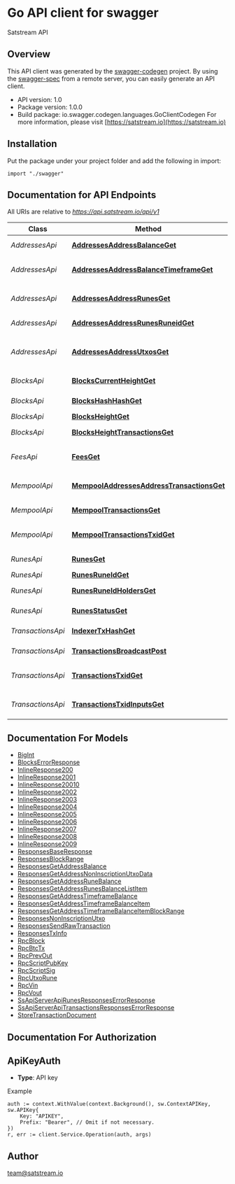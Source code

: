 # Go API client for swagger

Satstream API

## Overview
This API client was generated by the [swagger-codegen](https://github.com/swagger-api/swagger-codegen) project.  By using the [swagger-spec](https://github.com/swagger-api/swagger-spec) from a remote server, you can easily generate an API client.

- API version: 1.0
- Package version: 1.0.0
- Build package: io.swagger.codegen.languages.GoClientCodegen
For more information, please visit [https://satstream.io](https://satstream.io)

## Installation
Put the package under your project folder and add the following in import:
```golang
import "./swagger"
```

## Documentation for API Endpoints

All URIs are relative to *https://api.satstream.io/api/v1*

Class | Method | HTTP request | Description
------------ | ------------- | ------------- | -------------
*AddressesApi* | [**AddressesAddressBalanceGet**](docs/AddressesApi.md#addressesaddressbalanceget) | **Get** /addresses/{address}/balance | Get address balance
*AddressesApi* | [**AddressesAddressBalanceTimeframeGet**](docs/AddressesApi.md#addressesaddressbalancetimeframeget) | **Get** /addresses/{address}/balance/timeframe | Get address timeframe balance
*AddressesApi* | [**AddressesAddressRunesGet**](docs/AddressesApi.md#addressesaddressrunesget) | **Get** /addresses/{address}/runes | Get address runes balance list
*AddressesApi* | [**AddressesAddressRunesRuneidGet**](docs/AddressesApi.md#addressesaddressrunesruneidget) | **Get** /addresses/{address}/runes/{runeid} | Get address rune balance
*AddressesApi* | [**AddressesAddressUtxosGet**](docs/AddressesApi.md#addressesaddressutxosget) | **Get** /addresses/{address}/utxos | Get address non-inscription UTXOs
*BlocksApi* | [**BlocksCurrentHeightGet**](docs/BlocksApi.md#blockscurrentheightget) | **Get** /blocks/current-height | Get current block height
*BlocksApi* | [**BlocksHashHashGet**](docs/BlocksApi.md#blockshashhashget) | **Get** /blocks/hash/{hash} | Get block by hash
*BlocksApi* | [**BlocksHeightGet**](docs/BlocksApi.md#blocksheightget) | **Get** /blocks/{height} | Get block info
*BlocksApi* | [**BlocksHeightTransactionsGet**](docs/BlocksApi.md#blocksheighttransactionsget) | **Get** /blocks/{height}/transactions | Get block transactions
*FeesApi* | [**FeesGet**](docs/FeesApi.md#feesget) | **Get** /fees | Get recommended fees
*MempoolApi* | [**MempoolAddressesAddressTransactionsGet**](docs/MempoolApi.md#mempooladdressesaddresstransactionsget) | **Get** /mempool/addresses/{address}/transactions | Get address mempool transactions
*MempoolApi* | [**MempoolTransactionsGet**](docs/MempoolApi.md#mempooltransactionsget) | **Get** /mempool/transactions | Get mempool transactions
*MempoolApi* | [**MempoolTransactionsTxidGet**](docs/MempoolApi.md#mempooltransactionstxidget) | **Get** /mempool/transactions/{txid} | Get mempool transaction info
*RunesApi* | [**RunesGet**](docs/RunesApi.md#runesget) | **Get** /runes | Get runes info list
*RunesApi* | [**RunesRuneIdGet**](docs/RunesApi.md#runesruneidget) | **Get** /runes/{runeId} | Get rune info
*RunesApi* | [**RunesRuneIdHoldersGet**](docs/RunesApi.md#runesruneidholdersget) | **Get** /runes/{runeId}/holders | Get rune holders
*RunesApi* | [**RunesStatusGet**](docs/RunesApi.md#runesstatusget) | **Get** /runes/status | Get runes status
*TransactionsApi* | [**IndexerTxHashGet**](docs/TransactionsApi.md#indexertxhashget) | **Get** /indexer/tx/{hash} | Get transaction
*TransactionsApi* | [**TransactionsBroadcastPost**](docs/TransactionsApi.md#transactionsbroadcastpost) | **Post** /transactions/broadcast | Broadcast transaction
*TransactionsApi* | [**TransactionsTxidGet**](docs/TransactionsApi.md#transactionstxidget) | **Get** /transactions/{txid} | Get transaction info
*TransactionsApi* | [**TransactionsTxidInputsGet**](docs/TransactionsApi.md#transactionstxidinputsget) | **Get** /transactions/{txid}/inputs | Get transaction inputs


## Documentation For Models

 - [BigInt](docs/BigInt.md)
 - [BlocksErrorResponse](docs/BlocksErrorResponse.md)
 - [InlineResponse200](docs/InlineResponse200.md)
 - [InlineResponse2001](docs/InlineResponse2001.md)
 - [InlineResponse20010](docs/InlineResponse20010.md)
 - [InlineResponse2002](docs/InlineResponse2002.md)
 - [InlineResponse2003](docs/InlineResponse2003.md)
 - [InlineResponse2004](docs/InlineResponse2004.md)
 - [InlineResponse2005](docs/InlineResponse2005.md)
 - [InlineResponse2006](docs/InlineResponse2006.md)
 - [InlineResponse2007](docs/InlineResponse2007.md)
 - [InlineResponse2008](docs/InlineResponse2008.md)
 - [InlineResponse2009](docs/InlineResponse2009.md)
 - [ResponsesBaseResponse](docs/ResponsesBaseResponse.md)
 - [ResponsesBlockRange](docs/ResponsesBlockRange.md)
 - [ResponsesGetAddressBalance](docs/ResponsesGetAddressBalance.md)
 - [ResponsesGetAddressNonInscriptionUtxoData](docs/ResponsesGetAddressNonInscriptionUtxoData.md)
 - [ResponsesGetAddressRuneBalance](docs/ResponsesGetAddressRuneBalance.md)
 - [ResponsesGetAddressRunesBalanceListItem](docs/ResponsesGetAddressRunesBalanceListItem.md)
 - [ResponsesGetAddressTimeframeBalance](docs/ResponsesGetAddressTimeframeBalance.md)
 - [ResponsesGetAddressTimeframeBalanceItem](docs/ResponsesGetAddressTimeframeBalanceItem.md)
 - [ResponsesGetAddressTimeframeBalanceItemBlockRange](docs/ResponsesGetAddressTimeframeBalanceItemBlockRange.md)
 - [ResponsesNonInscriptionUtxo](docs/ResponsesNonInscriptionUtxo.md)
 - [ResponsesSendRawTransaction](docs/ResponsesSendRawTransaction.md)
 - [ResponsesTxInfo](docs/ResponsesTxInfo.md)
 - [RpcBlock](docs/RpcBlock.md)
 - [RpcBtcTx](docs/RpcBtcTx.md)
 - [RpcPrevOut](docs/RpcPrevOut.md)
 - [RpcScriptPubKey](docs/RpcScriptPubKey.md)
 - [RpcScriptSig](docs/RpcScriptSig.md)
 - [RpcUtxoRune](docs/RpcUtxoRune.md)
 - [RpcVin](docs/RpcVin.md)
 - [RpcVout](docs/RpcVout.md)
 - [SsApiServerApiRunesResponsesErrorResponse](docs/SsApiServerApiRunesResponsesErrorResponse.md)
 - [SsApiServerApiTransactionsResponsesErrorResponse](docs/SsApiServerApiTransactionsResponsesErrorResponse.md)
 - [StoreTransactionDocument](docs/StoreTransactionDocument.md)


## Documentation For Authorization

## ApiKeyAuth
- **Type**: API key 

Example
```golang
auth := context.WithValue(context.Background(), sw.ContextAPIKey, sw.APIKey{
	Key: "APIKEY",
	Prefix: "Bearer", // Omit if not necessary.
})
r, err := client.Service.Operation(auth, args)
```

## Author

team@satstream.io

